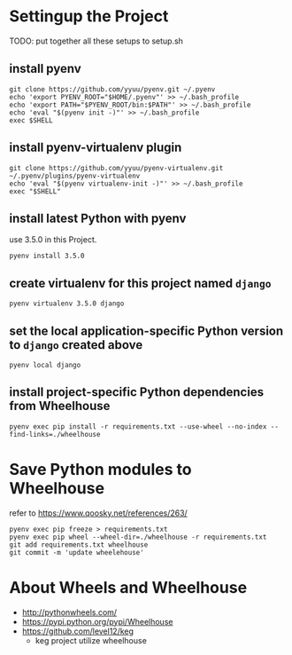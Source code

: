 # Settingup the Project

TODO: put together all these setups to setup.sh

## install pyenv
```
git clone https://github.com/yyuu/pyenv.git ~/.pyenv
echo 'export PYENV_ROOT="$HOME/.pyenv"' >> ~/.bash_profile
echo 'export PATH="$PYENV_ROOT/bin:$PATH"' >> ~/.bash_profile
echo 'eval "$(pyenv init -)"' >> ~/.bash_profile
exec $SHELL
```

## install pyenv-virtualenv plugin
```
git clone https://github.com/yyuu/pyenv-virtualenv.git ~/.pyenv/plugins/pyenv-virtualenv
echo 'eval "$(pyenv virtualenv-init -)"' >> ~/.bash_profile
exec "$SHELL"
```

## install latest Python with pyenv
use 3.5.0 in this Project.
```
pyenv install 3.5.0
```

## create virtualenv for this project named `django`
```
pyenv virtualenv 3.5.0 django
```

## set the local application-specific Python version to `django` created above
```
pyenv local django
```

## install project-specific Python dependencies from Wheelhouse
```
pyenv exec pip install -r requirements.txt --use-wheel --no-index --find-links=./wheelhouse
```

# Save Python modules to Wheelhouse
refer to https://www.qoosky.net/references/263/
```
pyenv exec pip freeze > requirements.txt
pyenv exec pip wheel --wheel-dir=./wheelhouse -r requirements.txt
git add requirements.txt wheelhouse
git commit -m 'update wheelehouse'
```

# About Wheels and Wheelhouse
* http://pythonwheels.com/
* https://pypi.python.org/pypi/Wheelhouse
* https://github.com/level12/keg
  * keg project utilize wheelhouse
